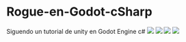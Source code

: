 # Rogue-en-Godot-cSharp
Siguendo un tutorial de unity en Godot Engine c#
![](https://gph.is/g/ZPWeNQd)
![](name-of-giphy.gif)
![](name-of-giphy.gif)
![](name-of-giphy.gif)
